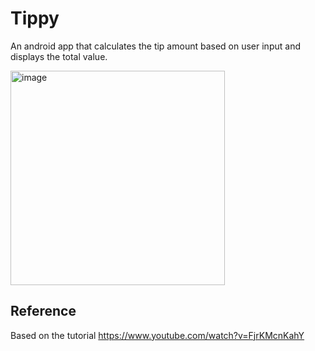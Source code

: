 # Tippy

An android app that calculates the tip amount based on user input and displays the total value. 

<img width="343" alt="image" src="https://github.com/SheepYY039/Tippy/assets/56354081/6060bf18-543d-4840-8ddd-3276af669abb">

## Reference
Based on the tutorial <https://www.youtube.com/watch?v=FjrKMcnKahY>

